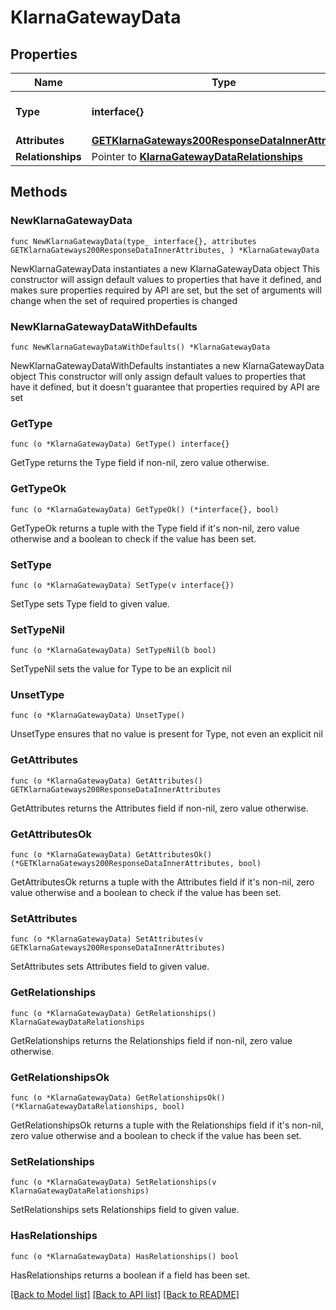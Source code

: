 # KlarnaGatewayData

## Properties

Name | Type | Description | Notes
------------ | ------------- | ------------- | -------------
**Type** | **interface{}** | The resource&#39;s type | 
**Attributes** | [**GETKlarnaGateways200ResponseDataInnerAttributes**](GETKlarnaGateways200ResponseDataInnerAttributes.md) |  | 
**Relationships** | Pointer to [**KlarnaGatewayDataRelationships**](KlarnaGatewayDataRelationships.md) |  | [optional] 

## Methods

### NewKlarnaGatewayData

`func NewKlarnaGatewayData(type_ interface{}, attributes GETKlarnaGateways200ResponseDataInnerAttributes, ) *KlarnaGatewayData`

NewKlarnaGatewayData instantiates a new KlarnaGatewayData object
This constructor will assign default values to properties that have it defined,
and makes sure properties required by API are set, but the set of arguments
will change when the set of required properties is changed

### NewKlarnaGatewayDataWithDefaults

`func NewKlarnaGatewayDataWithDefaults() *KlarnaGatewayData`

NewKlarnaGatewayDataWithDefaults instantiates a new KlarnaGatewayData object
This constructor will only assign default values to properties that have it defined,
but it doesn't guarantee that properties required by API are set

### GetType

`func (o *KlarnaGatewayData) GetType() interface{}`

GetType returns the Type field if non-nil, zero value otherwise.

### GetTypeOk

`func (o *KlarnaGatewayData) GetTypeOk() (*interface{}, bool)`

GetTypeOk returns a tuple with the Type field if it's non-nil, zero value otherwise
and a boolean to check if the value has been set.

### SetType

`func (o *KlarnaGatewayData) SetType(v interface{})`

SetType sets Type field to given value.


### SetTypeNil

`func (o *KlarnaGatewayData) SetTypeNil(b bool)`

 SetTypeNil sets the value for Type to be an explicit nil

### UnsetType
`func (o *KlarnaGatewayData) UnsetType()`

UnsetType ensures that no value is present for Type, not even an explicit nil
### GetAttributes

`func (o *KlarnaGatewayData) GetAttributes() GETKlarnaGateways200ResponseDataInnerAttributes`

GetAttributes returns the Attributes field if non-nil, zero value otherwise.

### GetAttributesOk

`func (o *KlarnaGatewayData) GetAttributesOk() (*GETKlarnaGateways200ResponseDataInnerAttributes, bool)`

GetAttributesOk returns a tuple with the Attributes field if it's non-nil, zero value otherwise
and a boolean to check if the value has been set.

### SetAttributes

`func (o *KlarnaGatewayData) SetAttributes(v GETKlarnaGateways200ResponseDataInnerAttributes)`

SetAttributes sets Attributes field to given value.


### GetRelationships

`func (o *KlarnaGatewayData) GetRelationships() KlarnaGatewayDataRelationships`

GetRelationships returns the Relationships field if non-nil, zero value otherwise.

### GetRelationshipsOk

`func (o *KlarnaGatewayData) GetRelationshipsOk() (*KlarnaGatewayDataRelationships, bool)`

GetRelationshipsOk returns a tuple with the Relationships field if it's non-nil, zero value otherwise
and a boolean to check if the value has been set.

### SetRelationships

`func (o *KlarnaGatewayData) SetRelationships(v KlarnaGatewayDataRelationships)`

SetRelationships sets Relationships field to given value.

### HasRelationships

`func (o *KlarnaGatewayData) HasRelationships() bool`

HasRelationships returns a boolean if a field has been set.


[[Back to Model list]](../README.md#documentation-for-models) [[Back to API list]](../README.md#documentation-for-api-endpoints) [[Back to README]](../README.md)


